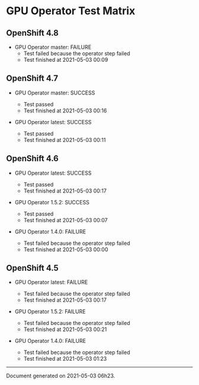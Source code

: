 
GPU Operator Test Matrix
========================

OpenShift 4.8
-------------

* GPU Operator master: FAILURE
  - Test failed because the operator step failed
  - Test finished at 2021-05-03 00:09

OpenShift 4.7
-------------

* GPU Operator master: SUCCESS
  - Test passed
  - Test finished at 2021-05-03 00:16

* GPU Operator latest: SUCCESS
  - Test passed
  - Test finished at 2021-05-03 00:11

OpenShift 4.6
-------------

* GPU Operator latest: SUCCESS
  - Test passed
  - Test finished at 2021-05-03 00:17

* GPU Operator 1.5.2: SUCCESS
  - Test passed
  - Test finished at 2021-05-03 00:07

* GPU Operator 1.4.0: FAILURE
  - Test failed because the operator step failed
  - Test finished at 2021-05-03 00:00

OpenShift 4.5
-------------

* GPU Operator latest: FAILURE
  - Test failed because the operator step failed
  - Test finished at 2021-05-03 00:17

* GPU Operator 1.5.2: FAILURE
  - Test failed because the operator step failed
  - Test finished at 2021-05-03 00:21

* GPU Operator 1.4.0: FAILURE
  - Test failed because the operator step failed
  - Test finished at 2021-05-03 01:23


---
Document generated on 2021-05-03 06h23.
